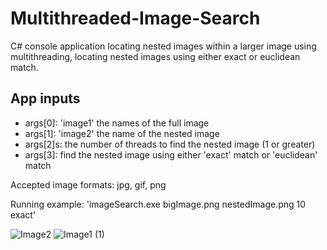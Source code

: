 # Multithreaded-Image-Search

C# console application locating nested images within a larger image using multithreading, locating nested images using either exact or euclidean match.

App inputs
----------
* args[0]: 'image1' the names of the full image
* args[1]: 'image2' the name of the nested image 
* args[2]s: the number of threads to find the nested image (1 or greater)
* args[3]: find the nested image using either 'exact' match or 'euclidean' match

Accepted image formats: jpg, gif, png

Running example: 'imageSearch.exe bigImage.png nestedImage.png 10 exact'

![Image2](https://github.com/Nati-Mordekhay/Multithreaded-Image-Search/assets/72460220/627a754e-6fa9-4e83-86fd-bf4e9be016ae)
![Image1 (1)](https://github.com/Nati-Mordekhay/Multithreaded-Image-Search/assets/72460220/404c453c-7705-495c-bbde-a3516e87f4ed)
